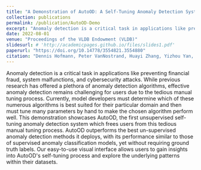 ```yaml
---
title: "A Demonstration of AutoOD: A Self-Tuning Anomaly Detection System"
collection: publications
permalink: /publication/AutoOD-Demo
excerpt: "Anomaly detection is a critical task in applications like preventing financial fraud, system malfunctions, and cybersecurity attacks. While previous research has offered a plethora of anomaly detection algorithms, effective anomaly detection remains challenging for users due to the tedious manual tuning process. Currently, model developers must determine which of these numerous algorithms is best suited for their particular domain and then must tune many parameters by hand to make the chosen algorithm perform well. This demonstration showcases AutoOD, the first unsupervised self-tuning anomaly detection system which frees users from this tedious manual tuning process. AutoOD outperforms the best un-supervised anomaly detection methods it deploys, with its performance similar to those of supervised anomaly classification models, yet without requiring ground truth labels. Our easy-to-use visual interface allows users to gain insights into AutoOD's self-tuning process and explore the underlying patterns within their datasets."
date: 2022-08-01
venue: "Proceedings of the VLDB Endowment (VLDB)"
slidesurl: # 'http://academicpages.github.io/files/slides1.pdf'
paperurl: "https://doi.org/10.14778/3554821.3554880"
citation: "Dennis Hofmann, Peter VanNostrand, Huayi Zhang, Yizhou Yan, Lei Cao, Samuel Madden, and Elke Rundensteiner. 2022. A demonstration of AutoOD: a self-tuning anomaly detection system. Proc. VLDB Endow. 15, 12 (August 2022), 3706–3709. https://doi.org/10.14778/3554821.3554880"
---
```


<link rel="stylesheet" type="text/css" media="all" href="/assets/css/publication_items.css" />

Anomaly detection is a critical task in applications like preventing financial fraud, system malfunctions, and cybersecurity attacks. While previous research has offered a plethora of anomaly detection algorithms, effective anomaly detection remains challenging for users due to the tedious manual tuning process. Currently, model developers must determine which of these numerous algorithms is best suited for their particular domain and then must tune many parameters by hand to make the chosen algorithm perform well. This demonstration showcases AutoOD, the first unsupervised self-tuning anomaly detection system which frees users from this tedious manual tuning process. AutoOD outperforms the best un-supervised anomaly detection methods it deploys, with its performance similar to those of supervised anomaly classification models, yet without requiring ground truth labels. Our easy-to-use visual interface allows users to gain insights into AutoOD's self-tuning process and explore the underlying patterns within their datasets.
